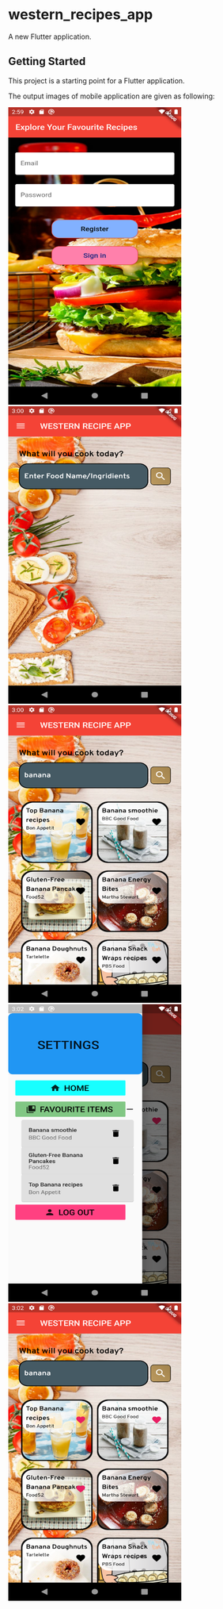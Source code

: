 # western_recipes_app

A new Flutter application.

## Getting Started

This project is a starting point for a Flutter application.

The output images of mobile application are given as following:

<img src="assets/auth.png" width="350" height="600">

<img src="assets/home1.png" width="350" height="600">

<img src="assets/home2.png" width="350" height="600">

<img src="assets/drawer.png" width="350" height="600">

<img src="assets/home3.png" width="350" height="600">
